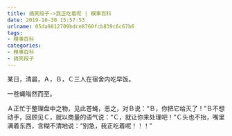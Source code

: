 ```yaml
---
title: 搞笑段子->我正吃着呢 | 糗事百科
date: 2019-10-30 15:57:53
urlname: 05da9812709bdce8760fcb839c6c67b6
tags: 
- 糗事百科
categories:
- 糗事百科
- 搞笑段子
---
```

某日，清晨，Ａ，Ｂ，Ｃ三人在宿舍内吃早饭。

一苍蝇嗡然而至。

Ａ正忙于整理盘中之物，见此苍蝇，恶之，对Ｂ说：“Ｂ，你把它给灭了！”Ｂ不想动手，回顾见Ｃ，就以商量的语气说：“Ｃ，就让你来处理吧！”Ｃ头也不抬，嘴里满着东西，含糊不清地说：“别急，我正吃着呢！！！”


